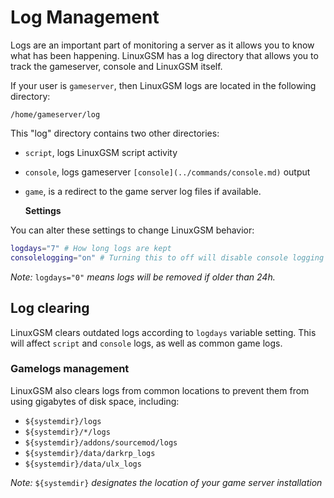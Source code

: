 # Log Management

Logs are an important part of monitoring a server as it allows you to know what has been happening. LinuxGSM has a log directory that allows you to track the gameserver, console and LinuxGSM itself.

If your user is `gameserver`, then LinuxGSM logs are located in the following directory:

`/home/gameserver/log`

This "log" directory contains two other directories:

-   `script`, logs LinuxGSM script activity
-   `console`, logs gameserver `[console](../commands/console.md)` output
-   `game`, is a redirect to the game server log files if available.

    **Settings**

You can alter these settings to change LinuxGSM behavior:

```bash
logdays="7" # How long logs are kept
consolelogging="on" # Turning this to off will disable console logging
```

_Note:_ `logdays="0"` _means logs will be removed if older than 24h._

## Log clearing

LinuxGSM clears outdated logs according to `logdays` variable setting. This will affect `script` and `console` logs, as well as common game logs.

### Gamelogs management

LinuxGSM also clears logs from common locations to prevent them from using gigabytes of disk space, including:

-   `${systemdir}/logs`
-   `${systemdir}/*/logs`
-   `${systemdir}/addons/sourcemod/logs`
-   `${systemdir}/data/darkrp_logs`
-   `${systemdir}/data/ulx_logs`

_Note:_ `${systemdir}` _designates the location of your game server installation_
